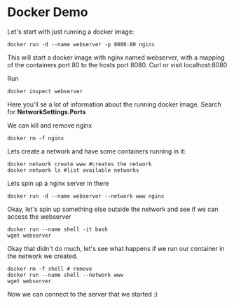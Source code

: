 # Docker Demo

Let's start with just running a docker image:

```
docker run -d --name webserver -p 8080:80 nginx
```
This will start a docker image with nginx named webserver, with a mapping of the containers port 80 to the hosts port 8080.
Curl or visit localhost:8080

Run 

```
docker inspect webserver
```

Here you'll se a lot of information about the running docker image. 
Search for __NetworkSettings.Ports__

We can kill and remove nginx

```
docker rm -f nginx
```


Lets create a network and have some containers running in it:

```
docker network create www #creates the network
docker network ls #list available networks
```

Lets spin up a nginx server in there 
```
docker run -d --name webserver --network www nginx
```

Okay, let's spin up something else outside the network and see if we can access the webserver

```
docker run --name shell -it bash
wget webserver
```

Okay that didn't do much, let's see what happens if we run our container in the network we created.

```
docker rm -f shell # remove
docker run --name shell --network www
wget webserver
```

Now we can connect to the server that we started :) 

